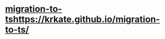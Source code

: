 # [migration-to-ts](https://krkate.github.io/migration-to-ts/)https://krkate.github.io/migration-to-ts/
